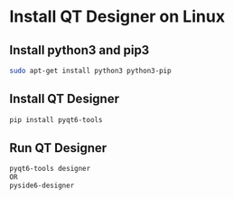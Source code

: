 # Install QT Designer on Linux

## Install python3 and pip3

```bash
sudo apt-get install python3 python3-pip
```

## Install QT Designer

```bash
pip install pyqt6-tools
```

## Run QT Designer

```bash
pyqt6-tools designer
OR
pyside6-designer
```
